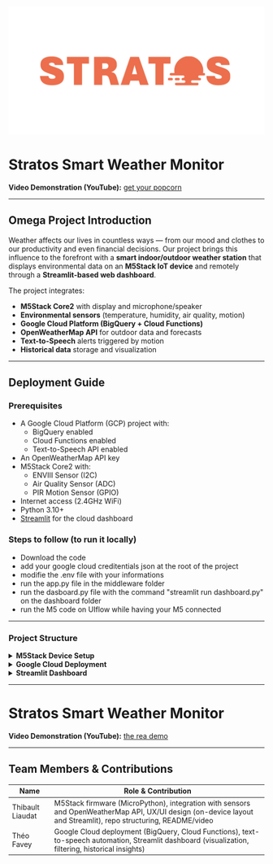 
![logoGITHUB](images/stratos.png)


# Stratos Smart Weather Monitor

**Video Demonstration (YouTube):** [get your popcorn](https://www.youtube.com/watch?v=xvFZjo5PgG0)

---

## Omega Project Introduction

Weather affects our lives in countless ways — from our mood and clothes to our productivity and even financial decisions. Our project brings this influence to the forefront with a **smart indoor/outdoor weather station** that displays environmental data on an **M5Stack IoT device** and remotely through a **Streamlit-based web dashboard**.

The project integrates:
- **M5Stack Core2** with display and microphone/speaker
- **Environmental sensors** (temperature, humidity, air quality, motion)
- **Google Cloud Platform (BigQuery + Cloud Functions)**
- **OpenWeatherMap API** for outdoor data and forecasts
- **Text-to-Speech** alerts triggered by motion
- **Historical data** storage and visualization

---

## Deployment Guide

### Prerequisites

- A Google Cloud Platform (GCP) project with:
  - BigQuery enabled
  - Cloud Functions enabled
  - Text-to-Speech API enabled
- An OpenWeatherMap API key
- M5Stack Core2 with:
  - ENVIII Sensor (I2C)
  - Air Quality Sensor (ADC)
  - PIR Motion Sensor (GPIO)
- Internet access (2.4GHz WiFi)
- Python 3.10+
- [Streamlit](https://streamlit.io) for the cloud dashboard


### Steps to follow (to run it locally)

- Download the code
- add your google cloud creditentials json at the root of the project
- modifie the .env file with your informations
- run the app.py file in the middleware folder
- run the dasboard.py file with the command "streamlit run dashboard.py" on the dashboard folder
- run the M5 code on UIflow while having your M5 connected


---

### Project Structure

<details>
  <summary><strong>M5Stack Device Setup</strong></summary>
  In order to run the code correctly on the M5Stack Core2, you need to make sure the device is **connected to Wi-Fi at startup**.
  
  #### Wi-Fi Setup
  
  The devices used during the demo have already been configured with credentials for:
  - Team members' **home Wi-Fi**
  - **iot-unil** Wi-Fi
  
  Depending on your current location, follow these steps to select the correct network:
  
  1. **Power on the M5Stack device** while **continuously holding the middle (B) button**.
  2. Go to the **Settings Menu**.
  3. Navigate to the **Wi-Fi Settings** and select the appropriate network:
     - For EPFL/UNIL: choose `iot-unil`
     - For home use: choose the corresponding preconfigured Wi-Fi or configure it yourself using the web configurator
  
  #### Running MicroPython Code via UIFlow
  
  1. Go to [https://flow.m5stack.com/](https://flow.m5stack.com/)
  2. On the **bottom left corner**, input the **API key** displayed on your M5Stack device
  3. Wait until the connection is established
  4. Copy and paste the contents of the MicroPython file (`main.py`) into the **Python tab** on the right
  5. Click **Run** to execute the code
  
  > **Disclaimer**: If the device cannot connect to Wi-Fi at boot, it may freeze due to sensor initialization. In that case:
  > - Temporarily **disconnect the TVOC sensor** (Air Quality, connected to port C)
  > - Restart the device
  > - Once the device is connected to the website, **reconnect the sensor**
  
  #### Device Operating Modes
  
  The device supports **three display modes**, selectable via physical buttons:
  
  | Button | Mode      | Description                                                                 |
  |--------|-----------|-----------------------------------------------------------------------------|
  | Left   | **Indoor**  | Shows sensor readings: temperature, humidity, pressure, and air quality     |
  | Middle | **Outdoor** | Shows external weather data (temperature, humidity, pressure) via OpenWeather API |
  | Right  | **Forecast**| Displays current + next 5 days forecast using OpenWeatherMap API           |
</details>

<details>
  <summary><strong>Google Cloud Deployment</strong></summary> 

The deployment was done using **continuous deployment with GitHub**, starting first with the **middleware** branch and later the **dashboard** branch.

For managing keys, we used **Google Cloud Key Manager** to securely handle credentials and redeploy the middleware with these keys.
</details>

<details>
  <summary><strong>Streamlit Dashboard</strong></summary> 

# Weather Monitor Dashboard — Streamlit App

This Streamlit dashboard monitors both **outdoor** and **indoor** weather conditions with data sourced from an external weather API and indoor sensor readings stored in Google BigQuery.

---

## Features

### Page Setup
- Wide layout
- Custom weather-themed icon
- Expanded sidebar

### Sidebar
- Location input (default: **"Lausanne, CH"**)
- Refresh button to clear cache and update data on demand

### Main Layout
Uses **tabs** to separate key sections:

#### 1. Current Conditions (Tab 1)

- **Outdoor Weather:**
  - Fetches current weather for the selected location via a `DataFetcher` utility.
  - Displays:
    - Weather icon (e.g., sun, clouds, rain)
    - Temperature, humidity, pressure, wind speed, cloud cover
  - Stylish card layout with a large icon and metrics

- **Indoor Conditions:**
  - Fetches latest indoor sensor data (temperature, humidity, TVOC air quality) from BigQuery.
  - Displays indoor metrics with warnings if humidity is too low.
  - TVOC levels are translated into air quality descriptions and color-coded for easy interpretation.

#### 2. Forecast (Tab 2)
- Displays a weather forecast dataframe with icons and detailed timestamps  
  *(partial code provided)*

#### 3. History (Tab 3)
- Tab present but not fully shown in snippet  
- Likely for historical data visualizations
</details>



---

# Stratos Smart Weather Monitor

**Video Demonstration (YouTube):** [the rea demo]([https://www.youtube.com/watch?v=xvFZjo5PgG0](https://youtu.be/kLK2LLKLoj4))

---

## Team Members & Contributions
| Name         | Role & Contribution                                                             |
| ------------ | ------------------------------------------------------------------------------- |
| Thibault Liaudat | M5Stack firmware (MicroPython), integration with sensors and OpenWeatherMap API, UX/UI design (on-device layout and Streamlit), repo structuring, README/video |
| Théo Favey   | Google Cloud deployment (BigQuery, Cloud Functions), text-to-speech automation,  Streamlit dashboard (visualization, filtering, historical insights)  |

